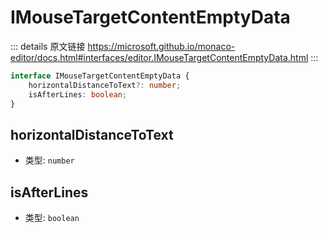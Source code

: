 # IMouseTargetContentEmptyData

<backTop />
        
::: details 原文链接
https://microsoft.github.io/monaco-editor/docs.html#interfaces/editor.IMouseTargetContentEmptyData.html
:::

```ts
interface IMouseTargetContentEmptyData {
    horizontalDistanceToText?: number;
    isAfterLines: boolean;
}
```
## horizontalDistanceToText
- 类型: `number`
## isAfterLines
- 类型: `boolean`
